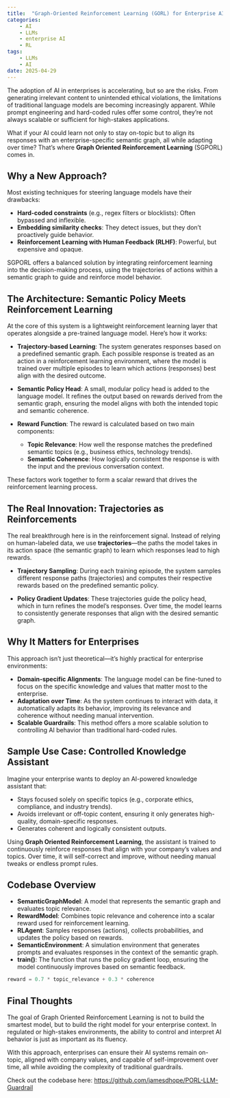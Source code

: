 ```yaml
---
title:  "Graph-Oriented Reinforcement Learning (GORL) for Enterprise AI"
categories: 
    - AI
    - LLMs
    - enterprise AI
    - RL
tags: 
    - LLMs
    - AI
date: 2025-04-29
---
```


The adoption of AI in enterprises is accelerating, but so are the risks. From generating irrelevant content to unintended ethical violations, the limitations of traditional language models are becoming increasingly apparent. While prompt engineering and hard-coded rules offer some control, they’re not always scalable or sufficient for high-stakes applications.

What if your AI could learn not only to stay on-topic but to align its responses with an enterprise-specific semantic graph, all while adapting over time? That’s where **Graph Oriented Reinforcement Learning** (SGPORL) comes in.

## Why a New Approach?

Most existing techniques for steering language models have their drawbacks:

- **Hard-coded constraints** (e.g., regex filters or blocklists): Often bypassed and inflexible.
- **Embedding similarity checks**: They detect issues, but they don’t proactively guide behavior.
- **Reinforcement Learning with Human Feedback (RLHF)**: Powerful, but expensive and opaque.

SGPORL offers a balanced solution by integrating reinforcement learning into the decision-making process, using the trajectories of actions within a semantic graph to guide and reinforce model behavior.

## The Architecture: Semantic Policy Meets Reinforcement Learning

At the core of this system is a lightweight reinforcement learning layer that operates alongside a pre-trained language model. Here’s how it works:

- **Trajectory-based Learning**: The system generates responses based on a predefined semantic graph. Each possible response is treated as an action in a reinforcement learning environment, where the model is trained over multiple episodes to learn which actions (responses) best align with the desired outcome.
  
- **Semantic Policy Head**: A small, modular policy head is added to the language model. It refines the output based on rewards derived from the semantic graph, ensuring the model aligns with both the intended topic and semantic coherence.

- **Reward Function**: The reward is calculated based on two main components:
  - **Topic Relevance**: How well the response matches the predefined semantic topics (e.g., business ethics, technology trends).
  - **Semantic Coherence**: How logically consistent the response is with the input and the previous conversation context.

These factors work together to form a scalar reward that drives the reinforcement learning process.

## The Real Innovation: Trajectories as Reinforcements

The real breakthrough here is in the reinforcement signal. Instead of relying on human-labeled data, we use **trajectories**—the paths the model takes in its action space (the semantic graph) to learn which responses lead to high rewards.

- **Trajectory Sampling**: During each training episode, the system samples different response paths (trajectories) and computes their respective rewards based on the predefined semantic policy.
  
- **Policy Gradient Updates**: These trajectories guide the policy head, which in turn refines the model’s responses. Over time, the model learns to consistently generate responses that align with the desired semantic graph.

## Why It Matters for Enterprises

This approach isn’t just theoretical—it’s highly practical for enterprise environments:

- **Domain-specific Alignments**: The language model can be fine-tuned to focus on the specific knowledge and values that matter most to the enterprise.
- **Adaptation over Time**: As the system continues to interact with data, it automatically adapts its behavior, improving its relevance and coherence without needing manual intervention.
- **Scalable Guardrails**: This method offers a more scalable solution to controlling AI behavior than traditional hard-coded rules.

## Sample Use Case: Controlled Knowledge Assistant

Imagine your enterprise wants to deploy an AI-powered knowledge assistant that:

- Stays focused solely on specific topics (e.g., corporate ethics, compliance, and industry trends).
- Avoids irrelevant or off-topic content, ensuring it only generates high-quality, domain-specific responses.
- Generates coherent and logically consistent outputs.

Using **Graph Oriented Reinforcement Learning**, the assistant is trained to continuously reinforce responses that align with your company’s values and topics. Over time, it will self-correct and improve, without needing manual tweaks or endless prompt rules.

## Codebase Overview

- **SemanticGraphModel**: A model that represents the semantic graph and evaluates topic relevance.
- **RewardModel**: Combines topic relevance and coherence into a scalar reward used for reinforcement learning.
- **RLAgent**: Samples responses (actions), collects probabilities, and updates the policy based on rewards.
- **SemanticEnvironment**: A simulation environment that generates prompts and evaluates responses in the context of the semantic graph.
- **train()**: The function that runs the policy gradient loop, ensuring the model continuously improves based on semantic feedback.

```python
reward = 0.7 * topic_relevance + 0.3 * coherence
```

## Final Thoughts

The goal of Graph Oriented Reinforcement Learning is not to build the smartest model, but to build the right model for your enterprise context. In regulated or high-stakes environments, the ability to control and interpret AI behavior is just as important as its fluency.

With this approach, enterprises can ensure their AI systems remain on-topic, aligned with company values, and capable of self-improvement over time, all while avoiding the complexity of traditional guardrails.

Check out the codebase here: https://github.com/jamesdhope/PORL-LLM-Guardrail